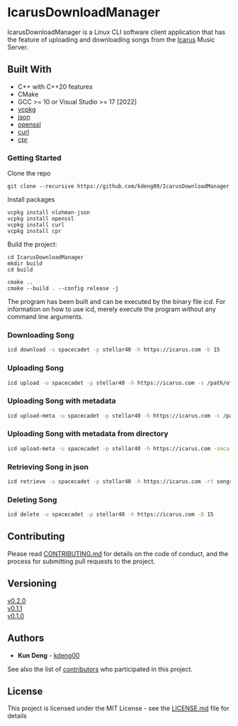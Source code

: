 # IcarusDownloadManager

IcarusDownloadManager is a Linux CLI software client application that has the feature of uploading and downloading songs from the [Icarus](https://github.com/kdeng00/Icarus) Music Server. 


## Built With

* C++ with C++20 features
* CMake
* GCC >= 10 or Visual Studio >= 17 [2022]
* [vcpkg](https://github.com/microsoft/vcpkg)
* [json](https://github.com/nlohmann/json)
* [openssl](https://github.com/openssl/openssl)
* [curl](https://github.com/curl/curl)
* [cpr](https://github.com/libcpr/cpr)


### Getting Started

Clone the repo

```
git clone --recursive https://github.com/kdeng00/IcarusDownloadManager
```

Install packages

```
vcpkg install nlohman-json
vcpkg install openssl
vcpkg install curl
vcpkg install cpr
```


Build the project:

```
cd IcarusDownloadManager
mkdir build
cd build

cmake ..
cmake --build . --config release -j
```

The program has been built and can be executed by the binary file *icd*. For information on how to use icd, merely execute the program without any command line arguments.

### Downloading Song

```BASH
icd download -u spacecadet -p stellar40 -h https://icarus.com -b 15
```

### Uploading Song

```BASH
icd upload -u spacecadet -p stellar40 -h https://icarus.com -s /path/of/song.mp3
```

### Uploading Song with metadata

```BASH
icd upload-meta -u spacecadet -p stellar40 -h https://icarus.com -s /path/of/song.mp3 -t 1 -m /path/to/metadata/config/collection.json -ca /path/to/cover/art/image.png
```

### Uploading Song with metadata from directory

```BASH
icd upload-meta -u spacecadet -p stellar40 -h https://icarus.com -smca /path/where/songs/and/metadata/exists/
```


### Retrieving Song in json

```Bash
icd retrieve -u spacecadet -p stellar40 -h https://icarus.com -rt songs
```

### Deleting Song

```BASH
icd delete -u spacecadet -p stellar40 -h https://icarus.com -D 15
```


## Contributing

Please read [CONTRIBUTING.md](CONTRIBUTING.md) for details on the code of conduct, and the process for submitting pull requests to the project.

## Versioning

[v0.2.0](https://github.com/kdeng00/IcarusDownloadManager/releases/tag/v0.2.0)  
[v0.1.1](https://github.com/kdeng00/IcarusDownloadManager/releases/tag/v0.1.1)  
[v0.1.0](https://github.com/kdeng00/IcarusDownloadManager/releases/tag/0.1.0)

## Authors

* **Kun Deng** - [kdeng00](https://github.com/kdeng00)

See also the list of [contributors](https://github.com/kdeng00/Icarus/graphs/contributors) who participated in this project.

## License

This project is licensed under the MIT License - see the [LICENSE.md](LICENSE.md) file for details
